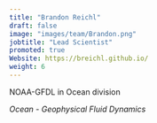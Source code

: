 ```yaml
---
title: "Brandon Reichl"
draft: false
image: "images/team/Brandon.png"
jobtitle: "Lead Scientist"
promoted: true
Website: https://breichl.github.io/
weight: 6
---
```



NOAA-GFDL in Ocean division

*Ocean - Geophysical Fluid Dynamics*
